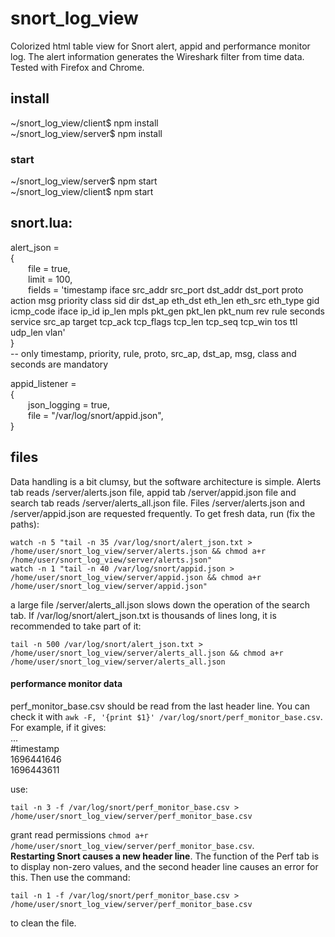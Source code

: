 # snort_log_view
Colorized html table view for Snort alert, appid and performance monitor log. The alert information generates the Wireshark filter from time data. Tested with Firefox and Chrome.
## install  
~/snort_log_view/client$ npm install  
~/snort_log_view/server$ npm install  
### start
~/snort_log_view/server$ npm start  
~/snort_log_view/client$ npm start  

## snort.lua:
  
alert_json =  
{        
&ensp;&ensp;&ensp;&ensp;file = true,    
&ensp;&ensp;&ensp;&ensp;limit = 100,  
&ensp;&ensp;&ensp;&ensp;fields = 'timestamp iface src_addr src_port dst_addr dst_port proto action msg priority class sid dir dst_ap eth_dst eth_len eth_src eth_type gid icmp_code iface ip_id ip_len mpls pkt_gen pkt_len pkt_num rev rule seconds service src_ap target tcp_ack tcp_flags tcp_len tcp_seq tcp_win tos ttl udp_len vlan'  
}  
-- only timestamp, priority, rule, proto, src_ap, dst_ap, msg, class and seconds are mandatory  
  
appid_listener =  
{  
&ensp;&ensp;&ensp;&ensp;json_logging = true,  
&ensp;&ensp;&ensp;&ensp;file = "/var/log/snort/appid.json",  
}  
## files  
Data handling is a bit clumsy, but the software architecture is simple. Alerts tab reads /server/alerts.json file, appid tab /server/appid.json file and search tab reads /server/alerts_all.json file. Files /server/alerts.json and /server/appid.json are requested frequently. To get fresh data, run (fix the paths):
  
    watch -n 5 "tail -n 35 /var/log/snort/alert_json.txt > /home/user/snort_log_view/server/alerts.json && chmod a+r /home/user/snort_log_view/server/alerts.json"  
    watch -n 1 "tail -n 40 /var/log/snort/appid.json > /home/user/snort_log_view/server/appid.json && chmod a+r /home/user/snort_log_view/server/appid.json"

  a large file /server/alerts_all.json slows down the operation of the search tab. If /var/log/snort/alert_json.txt is thousands of lines long, it is recommended to take part of it:

    tail -n 500 /var/log/snort/alert_json.txt > /home/user/snort_log_view/server/alerts_all.json && chmod a+r /home/user/snort_log_view/server/alerts_all.json
#### performance monitor data
perf_monitor_base.csv should be read from the last header line. You can check it with `awk -F, '{print $1}' /var/log/snort/perf_monitor_base.csv`. For example, if it gives:  
...  
#timestamp  
1696441646  
1696443611  
  
use:  

    tail -n 3 -f /var/log/snort/perf_monitor_base.csv > /home/user/snort_log_view/server/perf_monitor_base.csv
  
grant read permissions `chmod a+r /home/user/snort_log_view/server/perf_monitor_base.csv`.  
**Restarting Snort causes a new header line**. The function of the Perf tab is to display non-zero values, and the second header line causes an error for this. Then use the command:

    tail -n 1 -f /var/log/snort/perf_monitor_base.csv > /home/user/snort_log_view/server/perf_monitor_base.csv

to clean the file.

